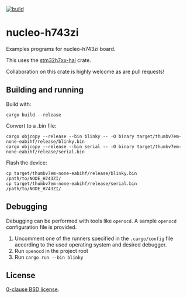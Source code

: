 [![build](https://github.com/astraw/nucleo-h743zi/actions/workflows/cargo.yml/badge.svg)](https://github.com/astraw/nucleo-h743zi/actions/workflows/cargo.yml)

# nucleo-h743zi

Examples programs for nucleo-h743zi board.

This uses the [stm32h7xx-hal](https://github.com/astraw/stm32h7xx-hal) crate.

Collaboration on this crate is highly welcome as
are pull requests!

## Building and running

Build with:

    cargo build --release

Convert to a .bin file:

    cargo objcopy --release --bin blinky -- -O binary target/thumbv7em-none-eabihf/release/blinky.bin
    cargo objcopy --release --bin serial -- -O binary target/thumbv7em-none-eabihf/release/serial.bin

Flash the device:

    cp target/thumbv7em-none-eabihf/release/blinky.bin /path/to/NODE_H743ZI/
    cp target/thumbv7em-none-eabihf/release/serial.bin /path/to/NODE_H743ZI/

## Debugging

Debugging can be performed with tools like `openocd`. A sample `openocd` configuration file
is provided.

1. Uncomment one of the runners specified in the `.cargo/config` file according to the used operating
   system and desired debugger.
2. Run `openocd` in the project root
3. Run `cargo run --bin blinky`

## License

[0-clause BSD license](LICENSE-0BSD.txt).
